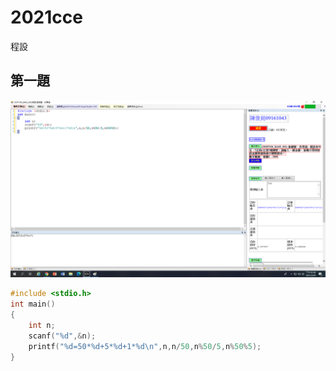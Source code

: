 # 2021cce
程設
## 第一題

![1](https://github.com/ZeroOne123456/2021cce/blob/gh-pages/1.png?raw=true)

```c
#include <stdio.h>
int main()
{
	int n;
	scanf("%d",&n);
	printf("%d=50*%d+5*%d+1*%d\n",n,n/50,n%50/5,n%50%5);
}
```

